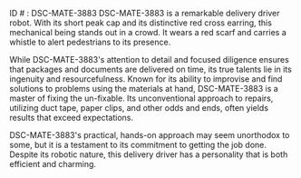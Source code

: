 ID # : DSC-MATE-3883
DSC-MATE-3883 is a remarkable delivery driver robot. With its short peak cap and its distinctive red cross earring, this mechanical being stands out in a crowd. It wears a red scarf and carries a whistle to alert pedestrians to its presence.

While DSC-MATE-3883's attention to detail and focused diligence ensures that packages and documents are delivered on time, its true talents lie in its ingenuity and resourcefulness. Known for its ability to improvise and find solutions to problems using the materials at hand, DSC-MATE-3883 is a master of fixing the un-fixable. Its unconventional approach to repairs, utilizing duct tape, paper clips, and other odds and ends, often yields results that exceed expectations.

DSC-MATE-3883's practical, hands-on approach may seem unorthodox to some, but it is a testament to its commitment to getting the job done. Despite its robotic nature, this delivery driver has a personality that is both efficient and charming.